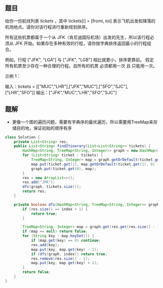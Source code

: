 ## 题目
给你一份航线列表 tickets ，其中 tickets[i] = [fromi, toi] 表示飞机出发和降落的机场地点。请你对该行程进行重新规划排序。

所有这些机票都属于一个从 JFK（肯尼迪国际机场）出发的先生，所以该行程必须从 JFK 开始。如果存在多种有效的行程，请你按字典排序返回最小的行程组合。

例如，行程 ["JFK", "LGA"] 与 ["JFK", "LGB"] 相比就更小，排序更靠前。
假定所有机票至少存在一种合理的行程。且所有的机票 必须都用一次 且 只能用一次。


示例 1：


输入：tickets = [["MUC","LHR"],["JFK","MUC"],["SFO","SJC"],["LHR","SFO"]]
输出：["JFK","MUC","LHR","SFO","SJC"]

## 题解
+ 更像一个图的遍历问题，需要有字典序的最优遍历，所以需要用TreeMap来存储目的地，保证初始的顺序有序

```java
class Solution {
    private List<String> res;
    public List<String> findItinerary(List<List<String>> tickets) {
        HashMap<String, TreeMap<String, Integer>> graph = new HashMap<>();
        for (List<String> ticket : tickets) {
            TreeMap<String, Integer> map = graph.getOrDefault(ticket.get(0), new TreeMap<>());
            map.put(ticket.get(1), map.getOrDefault(ticket.get(1), 0) + 1);
            graph.put(ticket.get(0), map);
        }
        res = new ArrayList<>();
        res.add("JFK");
        dfs(graph, tickets.size());
        return res;
    }

    private boolean dfs(HashMap<String, TreeMap<String, Integer>> graph, int index) {
        if (res.size() == index + 1) {
            return true;
        }

        TreeMap<String, Integer> map = graph.get(res.get(res.size() - 1));
        if (map == null) return false;
        for (String key : map.keySet()) {
            if (map.get(key) == 0) continue;
            res.add(key);
            map.put(key, map.get(key) - 1);
            if (dfs(graph, index)) return true;
            res.remove(res.size() - 1);
            map.put(key, map.get(key) + 1);
        }
        return false;
    }
}
```
